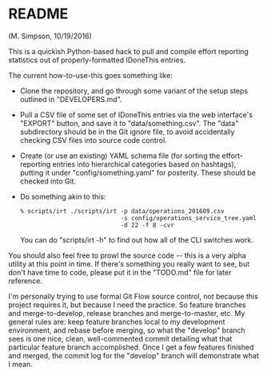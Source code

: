 # README

(M. Simpson, 10/19/2016)

This is a quickish Python-based hack to pull and compile effort reporting statistics
out of properly-formatted IDoneThis entries.

The current how-to-use-this goes something like:

*   Clone the repository, and go through some variant of the setup steps outlined
    in "DEVELOPERS.md".
    
*   Pull a CSV file of some set of IDoneThis entries via the web interface's
    "EXPORT" button, and save it to "data/something.csv".  The "data" subdirectory
    should be in the Git ignore file, to avoid accidentally checking CSV files
    into source code control.
    
*   Create (or use an existing) YAML schema file (for sorting the effort-reporting
    entries into hierarchical categories based on hashtags), putting it under
    "config/something.yaml" for posterity.  These should be checked into Git.
    
*   Do something akin to this:

        % scripts/irt ./scripts/irt -p data/operations_201609.csv 
                                    -s config/operations_service_tree.yaml
                                    -d 22 -f 8 -cvr
        
    You can do "scripts/irt -h" to find out how all of the CLI switches work.
    
You should also feel free to prowl the source code -- this is a very alpha utility
at this point in time.  If there's something you really want to see, but don't have
time to code, please put it in the "TODO.md" file for later reference.

I'm personally trying to use formal Git Flow source control, not because this project
requires it, but because I need the practice.  So feature branches and merge-to-develop,
release branches and merge-to-master, etc.  My general rules are: keep feature branches
local to my development environment, and rebase before merging, so what the "develop" branch
sees is one nice, clean, well-commented commit detailing what that particular feature
branch accomplished.  Once I get a few features finished and merged, the commit log
for the "develop" branch will demonstrate what I mean.
